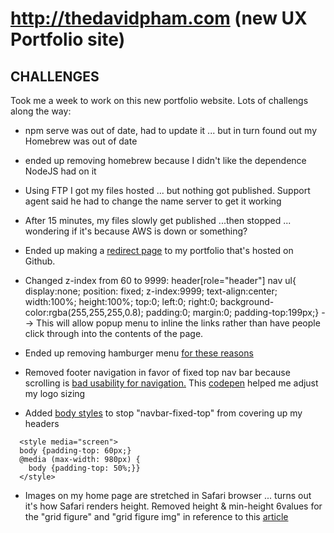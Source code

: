 # http://thedavidpham.com (new UX Portfolio site)


## CHALLENGES

Took me a week to work on this new portfolio website. Lots of challengs along the way:
* npm serve was out of date, had to update it ... but in turn found out my Homebrew was out of date
* ended up removing homebrew because I didn't like the dependence NodeJS had on it
* Using FTP I got my files hosted ... but nothing got published. Support agent said he had to change the name server to get it working
* After 15 minutes, my files slowly get published ...then stopped ... wondering if it's because AWS is down or something?
* Ended up making a [redirect page](http://stackoverflow.com/questions/5411538/redirect-from-an-html-page) to my portfolio that's hosted on Github.
* Changed z-index from 60 to 9999: header[role="header"] nav ul{ display:none; position: fixed; z-index:9999; text-align:center; width:100%; height:100%; top:0; left:0; right:0; background-color:rgba(255,255,255,0.8); padding:0; margin:0; padding-top:199px;} --> This will allow popup menu to inline the links rather than have people click through into the contents of the page.
* Ended up removing hamburger menu [for these reasons](https://uxplanet.org/the-hamburger-icon-problems-solution-17c01b07f000#.dylzfam6n)
* Removed footer navigation in favor of fixed top nav bar because scrolling is [bad usability for navigation.](http://blog.teamtreehouse.com/fixed-headers-and-navigation-bars-used-in-web-design) This [codepen](https://codepen.io/bootstrapped/pen/KwYGwq) helped me adjust my logo sizing 

* Added [body styles](http://stackoverflow.com/a/11008050) to stop "navbar-fixed-top" from covering up my headers
```
  <style media="screen">
  body {padding-top: 60px;}
  @media (max-width: 980px) {
    body {padding-top: 50%;}}
  </style>
```
* Images on my home page are stretched in Safari browser ... turns out it's how Safari renders height. Removed height & min-height 6values for the "grid figure" and "grid figure img" in reference to this [article](https://css-tricks.com/forums/topic/images-stretched-in-safari-and-chrome/)
